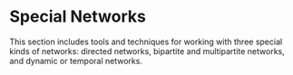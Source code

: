 # Special Networks

This section includes tools and techniques for working with three special kinds of networks: directed networks, bipartite and multipartite networks, and dynamic or temporal networks.

```{tableofcontents}
```